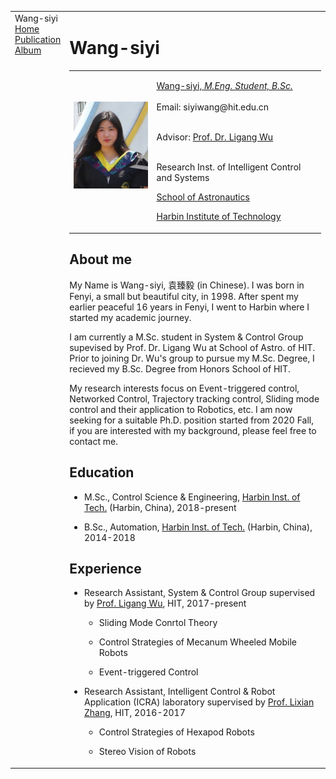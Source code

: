 <!DOCTYPE html PUBLIC "-//W3C//DTD XHTML 1.1//EN"
  "http://www.w3.org/TR/xhtml11/DTD/xhtml11.dtd">
<html xmlns="http://www.w3.org/1999/xhtml" xml:lang="en">
<head>
<meta name="generator" content="jemdoc, see http://jemdoc.jaboc.net/" />
<meta http-equiv="Content-Type" content="text/html;charset=gb2312" />
<link rel="stylesheet" href="jemdoc.css" type="text/css" />
<title>Wang-siyi</title>
</head>
<body>
<table summary="Table for page layout." id="tlayout">
<tr valign="top">
<td id="layout-menu">
<div class="menu-category">Wang-siyi</div>
<div class="menu-item"><a href="index.html" class="current">Home</a></div>
<div class="menu-item"><a href="publication.html">Publication</a></div>
<div class="menu-item"><a href="album.html">Album</a></div>
</td>
<td id="layout-content">
<div id="toptitle">
<h1>Wang-siyi</h1>
</div>
<table class="imgtable"><tr><td>
<a href="https://Wang-siyi.github.io"><img src="photos/bio.jpg" alt="alt text" width="175px" /></a>&nbsp;</td>
<td align="left"><p><a href="https://Wang-siyi.github.io">Wang-siyi, <i>M.Eng. Student, B.Sc.</i></a><br /><br />
Email: siyiwang@hit.edu.cn<br /><br /></p>
<p>Advisor: <a href="http://homepage.hit.edu.cn/wuligang" target ="_blank">Prof. Dr. Ligang Wu</a><br /><br /></p>
<p>Research Inst. of Intelligent Control and Systems</a><br /></p>
<p><a href="http://sa.hit.edu.cn/wwwwwww/list.htm" target ="_blank">School of Astronautics</a><br /></p>
<p><a href="http://en.hit.edu.cn/" target ="_blank">Harbin Institute of Technology</a></p>
</td></tr></table>
<h2>About me</h2>
<p>My Name is Wang-siyi, 袁臻毅 (in Chinese). I was born in Fenyi, a small but beautiful city, in 1998. After spent my earlier peaceful 16 years in Fenyi, I went to Harbin where I started my academic journey.</p>
<p>I am currently a M.Sc. student in System & Control Group supevised by Prof. Dr. Ligang Wu at School of Astro. of HIT. Prior to joining Dr. Wu's group to pursue my M.Sc. Degree, I recieved my B.Sc. Degree from Honors School of HIT.</p>
<p>My research interests focus on Event-triggered control, Networked Control, Trajectory tracking control, Sliding mode control and their application to Robotics, etc. I am now seeking for a suitable Ph.D. position started from 2020 Fall, if you are interested with my background, please feel free to contact me.</p>

<h2>Education</h2>
<ul>
<li><p>M.Sc., Control Science & Engineering, <a href="http://en.hit.edu.cn/" target ="_blank">Harbin Inst. of Tech.</a> (Harbin, China), 2018-present</p>
</li>
<li><p>B.Sc., Automation, <a href="http://en.hit.edu.cn/" target ="_blank">Harbin Inst. of Tech.</a> (Harbin, China), 2014-2018</p>
</li>
</ul>
<h2>Experience</h2>
<ul>
<li><p>Research Assistant, System & Control Group supervised by <a href="http://homepage.hit.edu.cn/wuligang" target ="_blank">Prof. Ligang Wu</a>, HIT, 2017-present</p>
<ul>
<li><p>Sliding Mode Conrtol Theory</p>
</li>
<li><p>Control Strategies of Mecanum Wheeled Mobile Robots</p>
</li>
<li><p>Event-triggered Control</p>
</li></ul>
</li></ul>
<ul>
<li><p>Research Assistant, Intelligent Control & Robot Application (ICRA) laboratory supervised by <a href="http://homepage.hit.edu.cn/pages/lixianzhang" target ="_blank">Prof. Lixian Zhang</a>, HIT, 2016-2017</p>
<ul>
<li><p>Control Strategies of Hexapod Robots</p>
</li>
<li><p>Stereo Vision of Robots</p>
</li>
</ul>
</li>
</ul>
<div id="footer">
<div id="footer-text">

</div>
</div>
</td>
</tr>
</table>
</body>
</html>
